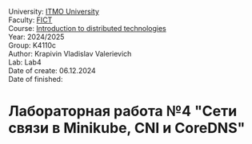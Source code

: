 University: [ITMO University](https://itmo.ru/ru/)\
Faculty: [FICT](https://fict.itmo.ru)\
Course: [Introduction to distributed technologies](https://github.com/itmo-ict-faculty/introduction-to-distributed-technologies)\
Year: 2024/2025\
Group: K4110c\
Author: Krapivin Vladislav Valerievich\
Lab: Lab4\
Date of create: 06.12.2024\
Date of finished:

# Лабораторная работа №4 "Сети связи в Minikube, CNI и CoreDNS"
